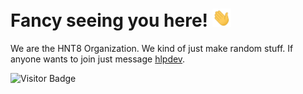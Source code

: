 # Fancy seeing you here! <img src="https://raw.githubusercontent.com/HNT8/.github/main/profile/wave.gif" width="30px">

We are the HNT8 Organization. We kind of just make random stuff. If anyone wants to join just message [hlpdev](https://github.com/hlpdev).

![Visitor Badge](https://visitor-badge.laobi.icu/badge?page_id=HNT8..github)
